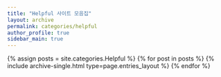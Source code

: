 ```yaml
---
title: "Helpful 사이트 모음집"
layout: archive
permalink: categories/helpful
author_profile: true
sidebar_main: true
---
```



{% assign posts = site.categories.Helpful %}
{% for post in posts %} {% include archive-single.html type=page.entries_layout %} {% endfor %}
